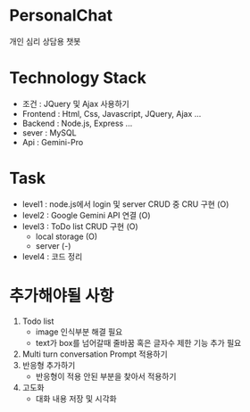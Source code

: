 # PersonalChat
개인 심리 상담용 챗봇

# Technology Stack
- 조건 : JQuery 및 Ajax 사용하기
- Frontend : Html, Css, Javascript, JQuery, Ajax ...
- Backend : Node.js, Express ...
- sever : MySQL
- Api : Gemini-Pro

# Task
- level1 : node.js에서 login 및 server CRUD 중 CRU 구현 (O)
- level2 : Google Gemini API 연결 (O)
- level3 : ToDo list CRUD 구현 (O)
  - local storage (O)
  - server (-)
- level4 : 코드 정리 

# 추가해야될 사항
1. Todo list
   - image 인식부분 해결 필요
   - text가 box를 넘어갈때 줄바꿈 혹은 글자수 제한 기능 추가 필요
2. Multi turn conversation Prompt 적용하기
3. 반응형 추가하기
   - 반응형이 적용 안된 부분을 찾아서 적용하기
5. 고도화
   - 대화 내용 저장 및 시각화
